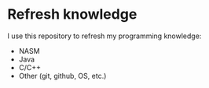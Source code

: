 # Refresh knowledge

I use this repository to refresh my programming knowledge:
* NASM
* Java
* C/C++
* Other (git, github, OS, etc.)
